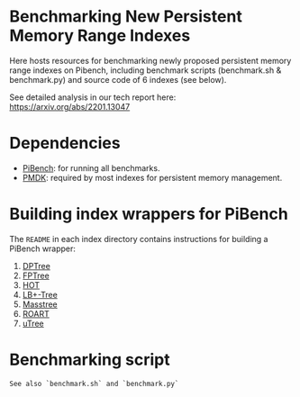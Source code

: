 # Benchmarking New Persistent Memory Range Indexes

Here hosts resources for benchmarking newly proposed persistent memory range indexes on Pibench, including benchmark scripts (benchmark.sh & benchmark.py) and source code of 6 indexes (see below).

See detailed analysis in our tech report here: https://arxiv.org/abs/2201.13047

# Dependencies
* [PiBench](https://github.com/sfu-dis/pibench.git): for running all benchmarks.
* [PMDK](https://pmem.io/pmdk/): required by most indexes for persistent memory management.

# Building index wrappers for PiBench
The `README` in each index directory contains instructions for building a PiBench wrapper:
1. [DPTree](DPTree/README.md)
2. [FPTree](FP-Tree/README.md)
3. [HOT](Hot/README.md)
4. [LB+-Tree](LB+-Tree/README.md)
5. [Masstree](Masstree/README.md)
6. [ROART](ROART/README.md)
7. [uTree](utree/README.md)

# Benchmarking script
```
See also `benchmark.sh` and `benchmark.py`
```
